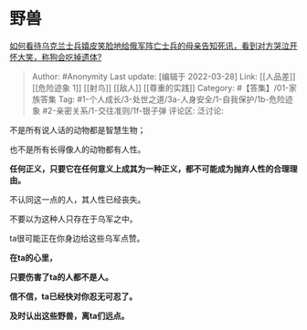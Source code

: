 # 野兽
[如何看待乌克兰士兵嬉皮笑脸地给俄军阵亡士兵的母亲告知死讯，看到对方哭泣开怀大笑，称狗会吃掉遗体?](https://www.zhihu.com/question/524186632/answer/2410557436)

> Author: #Anonymity
> Last update: [编辑于 2022-03-28]
> Link: [[人品差]] [[危险迹象 1]] [[射鸟]] [[敌人]] [[尊重的实践]]
> Category: #【答集】/01-家族答集
> Tag: #1-个人成长/3-处世之道/3a-人身安全/1-自我保护/1b-危险迹象 #2-亲密关系/1-交往准则/1f-银子弹
> 评论区:
> 泛讨论:

不是所有说人话的动物都是智慧生物；

也不是所有长得像人的动物都有人性。

**任何正义，只要它在任何意义上成其为一种正义，都不可能成为抛弃人性的合理理由。**

不认同这一点的人，其人性已经丧失。

不要以为这种人只存在于乌军之中。

ta很可能正在你身边给这些乌军点赞。

**在ta的心里，**

**只要伤害了ta的人都不是人。**

**信不信，ta已经快对你忍无可忍了。**

**及时认出这些野兽，离ta们远点。**
